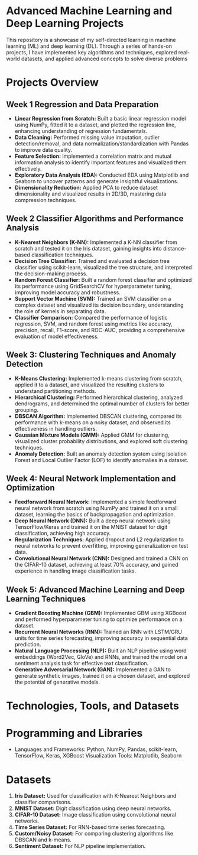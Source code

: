 # **Advanced Machine Learning and Deep Learning Projects**
This repository is a showcase of my self-directed learning in machine learning (ML) and deep learning (DL). Through a series of hands-on projects, I have implemented key algorithms and techniques, explored real-world datasets, and applied advanced concepts to solve diverse problems
# Projects Overview
## Week 1 Regression and Data Preparation
* **Linear Regression from Scratch:** Built a basic linear regression model using NumPy, fitted it to a dataset, and plotted the regression line, enhancing understanding of regression fundamentals.
* **Data Cleaning:** Performed missing value imputation, outlier detection/removal, and data normalization/standardization with Pandas to improve data quality.
* **Feature Selection:** Implemented a correlation matrix and mutual information analysis to identify important features and visualized them effectively.
* **Exploratory Data Analysis (EDA):** Conducted EDA using Matplotlib and Seaborn to uncover patterns and generate insightful visualizations.
* **Dimensionality Reduction:** Applied PCA to reduce dataset dimensionality and visualized results in 2D/3D, mastering data compression techniques.

## Week 2  Classifier Algorithms and Performance Analysis
* **K-Nearest Neighbors (K-NN):** Implemented a K-NN classifier from scratch and tested it on the Iris dataset, gaining insights into distance-based classification techniques.
* **Decision Tree Classifier:** Trained and evaluated a decision tree classifier using scikit-learn, visualized the tree structure, and interpreted the decision-making process.
* **Random Forest Classifier:** Built a random forest classifier and optimized its performance using GridSearchCV for hyperparameter tuning, improving model accuracy and robustness.
* **Support Vector Machine (SVM):** Trained an SVM classifier on a complex dataset and visualized its decision boundary, understanding the role of kernels in separating data.
* **Classifier Comparison:** Compared the performance of logistic regression, SVM, and random forest using metrics like accuracy, precision, recall, F1-score, and ROC-AUC, providing a comprehensive evaluation of model effectiveness.

## Week 3: Clustering Techniques and Anomaly Detection
* **K-Means Clustering:** Implemented k-means clustering from scratch, applied it to a dataset, and visualized the resulting clusters to understand partitioning methods.
* **Hierarchical Clustering:** Performed hierarchical clustering, analyzed dendrograms, and determined the optimal number of clusters for better grouping.
* **DBSCAN Algorithm:** Implemented DBSCAN clustering, compared its performance with k-means on a noisy dataset, and observed its effectiveness in handling outliers.
* **Gaussian Mixture Models (GMM):** Applied GMM for clustering, visualized cluster probability distributions, and explored soft clustering techniques.
* **Anomaly Detection:** Built an anomaly detection system using Isolation Forest and Local Outlier Factor (LOF) to identify anomalies in a dataset.

## Week 4: Neural Network Implementation and Optimization
* **Feedforward Neural Network:** Implemented a simple feedforward neural network from scratch using NumPy and trained it on a small dataset, learning the basics of backpropagation and optimization.
* **Deep Neural Network (DNN):** Built a deep neural network using TensorFlow/Keras and trained it on the MNIST dataset for digit classification, achieving high accuracy.
* **Regularization Techniques:** Applied dropout and L2 regularization to neural networks to prevent overfitting, improving generalization on test data.
* **Convolutional Neural Network (CNN):** Designed and trained a CNN on the CIFAR-10 dataset, achieving at least 70% accuracy, and gained experience in handling image classification tasks.

## Week 5: Advanced Machine Learning and Deep Learning Techniques
* **Gradient Boosting Machine (GBM):** Implemented GBM using XGBoost and performed hyperparameter tuning to optimize performance on a dataset.
* **Recurrent Neural Networks (RNN):** Trained an RNN with LSTM/GRU units for time series forecasting, improving accuracy in sequential data prediction.
* **Natural Language Processing (NLP):** Built an NLP pipeline using word embeddings (Word2Vec, GloVe) and RNNs, and trained the model on a sentiment analysis task for effective text classification.
* **Generative Adversarial Network (GAN):** Implemented a GAN to generate synthetic images, trained it on a chosen dataset, and explored the potential of generative models.

# **Technologies, Tools, and Datasets**
# Programming and Libraries
* Languages and Frameworks: Python, NumPy, Pandas, scikit-learn, TensorFlow, Keras, XGBoost
Visualization Tools: Matplotlib, Seaborn
# Datasets
1. **Iris Dataset:** Used for classification with K-Nearest Neighbors and classifier comparisons.
2. **MNIST Dataset:** Digit classification using deep neural networks.
3. **CIFAR-10 Dataset:** Image classification using convolutional neural networks.
4. **Time Series Dataset:** For RNN-based time series forecasting.
5. **Custom/Noisy Dataset:** For comparing clustering algorithms like DBSCAN and k-means.
6. **Sentiment Dataset:** For NLP pipeline implementation.






